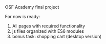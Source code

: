 OSF Academy final project

For now is ready:
1. All pages with required functionality
2. js files organized with ES6 modules
3. bonus task: shopping cart (desktop version)
